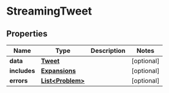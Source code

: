 

# StreamingTweet


## Properties

Name | Type | Description | Notes
------------ | ------------- | ------------- | -------------
**data** | [**Tweet**](Tweet.md) |  |  [optional]
**includes** | [**Expansions**](Expansions.md) |  |  [optional]
**errors** | [**List&lt;Problem&gt;**](Problem.md) |  |  [optional]



